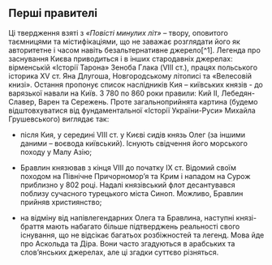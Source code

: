 Перші правителі
---------------

Ці твердження взяті з *«Повісті минулих літ»* – твору, оповитого
таємницями та містифікаціями, що не заважає розглядати його як
авторитетне і часом навіть безальтернативне джерело[^1]. Легенда про
заснування Києва приводиться і в інших стародавніх джерелах: вірменській
«Історії Тарона» Зеноба Глака (VIII ст.), працях польського історика XV
ст. Яна Длугоша, Новгородському літописі та «Велесовій книзі». Остання
пропонує список наслідників Кия – київських князів - до варязької навали
на Київ. З 780 по 860 роки правили: Кий ІІ, Лебедян-Славер, Варен та
Сережень. Проте загальноприйнята картина (будемо відштовхуватися від
фундаментальної «Історії України-Руси» Михайла Грушевського) виглядає
так:

-   після Кия, у середині VIІI ст. у Києві сидів князь Олег (за іншими
    даними – воєвода київський). Існують свідчення його морського походу
    у Малу Азію;

-   Бравлин князював з кінця VIII до початку IX ст. Відомий своїм
    походом на Північне Причорномор’я та Крим і нападом на Сурож
    приблизно у 802 році. Надалі князівський флот десантувався поблизу
    сучасного турецького міста Синоп. Можливо, Бравлин прийняв
    християнство;

-   на відміну від напівлегендарних Олега та Бравлина, наступні
    князі-браття мають набагато більше підтверджень реальності свого
    існування, що не відсікає багатьох розбіжностей та легенд. Мова йде
    про Аскольда та Діра. Вони часто згадуються в арабських та
    слов’янських джерелах, але ці згадки суттєво різняться.
